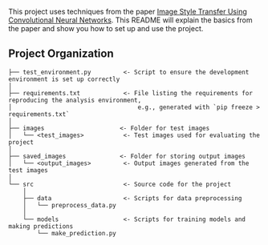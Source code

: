 This project uses techniques from the paper [Image Style Transfer Using Convolutional Neural Networks](https://www.cv-foundation.org/openaccess/content_cvpr_2016/papers/Gatys_Image_Style_Transfer_CVPR_2016_paper.pdf). This README will explain the basics from the paper and show you how to set up and use the project.



Project Organization
------------

    ├── test_environment.py         <- Script to ensure the development environment is set up correctly
    │
    ├── requirements.txt            <- File listing the requirements for reproducing the analysis environment,
    │                                   e.g., generated with `pip freeze > requirements.txt`
    │
    ├── images                     <- Folder for test images
    │   └── <test_images>           <- Test images used for evaluating the project
    │
    ├── saved_images               <- Folder for storing output images
    │   └── <output_images>         <- Output images generated from the test images
    │
    └── src                         <- Source code for the project
        │
        ├── data                    <- Scripts for data preprocessing
        │   └── preprocess_data.py
        │
        └── models                  <- Scripts for training models and making predictions
            └── make_prediction.py